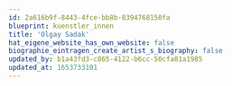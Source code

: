 ```yaml
---
id: 2a616b9f-8443-4fce-bb8b-8394768150fa
blueprint: kuenstler_innen
title: 'Olgay Sadak'
hat_eigene_website_has_own_website: false
biographie_eintragen_create_artist_s_biography: false
updated_by: b1a43fd3-c865-4122-b6cc-50cfa81a1985
updated_at: 1653733101
---
```

